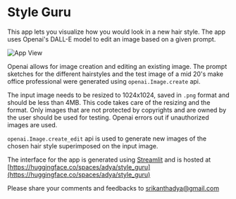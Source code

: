# Style Guru

This app lets you visualize how you would look in a new hair style.
The app uses Openai's DALL-E model to edit an image based on a given prompt.

![App View]("style_guru_app.png")

Openai allows for image creation and editing an existing image. The prompt sketches for the different hairstyles and the test image of a mid 20's make office professional were generated using `openai.Image.create` api. 

The input image needs to be resized to 1024x1024, saved in `.png` format and should be less than 4MB. This code takes care of the resizing and the format. Only images that are not protected by copyrights and are owned by the user should be used for testing. Openai errors out if unauthorized images are used. 
 
`openai.Image.create_edit` api is used to generate new images of the chosen hair style superimposed on the input image. 

The interface for the app is generated using [Streamlit](https://streamlit.io/) and is hosted at [https://huggingface.co/spaces/adya/style_guru](https://huggingface.co/spaces/adya/style_guru)

Please share your comments and feedbacks to srikanthadya@gmail.com
